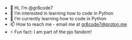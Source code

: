 - 👋 Hi, I’m @gr8code7
- 👀 I’m interested in learning how to code in Python
- 🌱 I’m currently learning how to code in Python
- 📫 How to reach me - email me at gr8code7@proton.me
- ⚡ Fun fact: I am part of the pjo fandom!

<!---
gr8code7/gr8code7 is a ✨ special ✨ repository because its `README.md` (this file) appears on your GitHub profile.
You can click the Preview link to take a look at your changes.
--->
